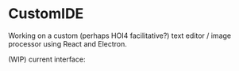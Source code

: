 # CustomIDE
Working on a custom (perhaps HOI4 facilitative?) text editor / image processor using React and Electron.

(WIP) current interface:


